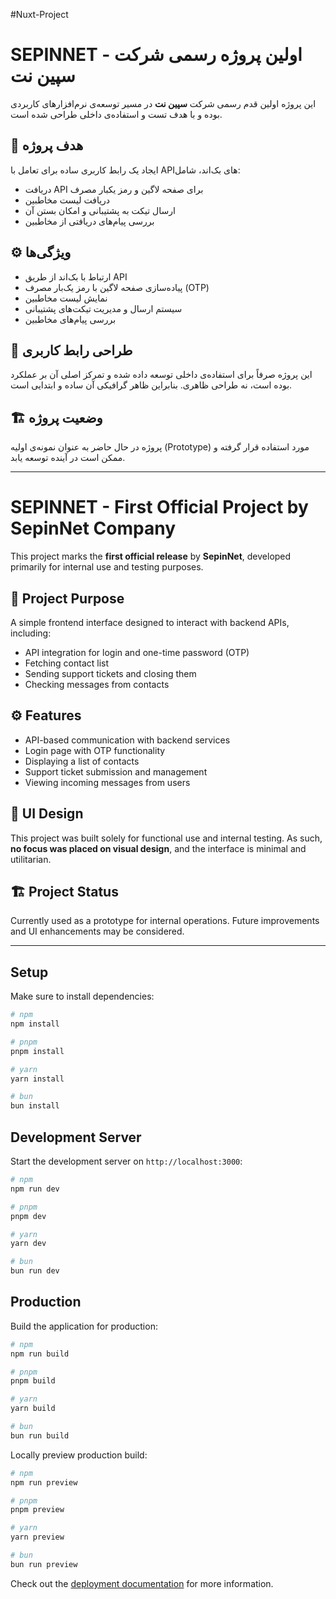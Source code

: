 #Nuxt-Project

# SEPINNET - اولین پروژه رسمی شرکت سپین نت

این پروژه اولین قدم رسمی شرکت **سپین نت** در مسیر توسعه‌ی نرم‌افزارهای کاربردی بوده و با هدف تست و استفاده‌ی داخلی طراحی شده است.

## 🎯 هدف پروژه
ایجاد یک رابط کاربری ساده برای تعامل با APIهای بک‌اند، شامل:

- دریافت API برای صفحه لاگین و رمز یکبار مصرف
- دریافت لیست مخاطبین
- ارسال تیکت به پشتیبانی و امکان بستن آن
- بررسی پیام‌های دریافتی از مخاطبین

## ⚙️ ویژگی‌ها

- ارتباط با بک‌اند از طریق API
- پیاده‌سازی صفحه لاگین با رمز یک‌بار مصرف (OTP)
- نمایش لیست مخاطبین
- سیستم ارسال و مدیریت تیکت‌های پشتیبانی
- بررسی پیام‌های مخاطبین

## 🎨 طراحی رابط کاربری
این پروژه صرفاً برای استفاده‌ی داخلی توسعه داده شده و تمرکز اصلی آن بر عملکرد بوده است، نه طراحی ظاهری. بنابراین ظاهر گرافیکی آن ساده و ابتدایی است.

## 🏗 وضعیت پروژه
پروژه در حال حاضر به عنوان نمونه‌ی اولیه (Prototype) مورد استفاده قرار گرفته و ممکن است در آینده توسعه یابد.

---
# SEPINNET - First Official Project by SepinNet Company

This project marks the **first official release** by **SepinNet**, developed primarily for internal use and testing purposes.

## 🎯 Project Purpose
A simple frontend interface designed to interact with backend APIs, including:

- API integration for login and one-time password (OTP)
- Fetching contact list
- Sending support tickets and closing them
- Checking messages from contacts

## ⚙️ Features

- API-based communication with backend services
- Login page with OTP functionality
- Displaying a list of contacts
- Support ticket submission and management
- Viewing incoming messages from users

## 🎨 UI Design
This project was built solely for functional use and internal testing. As such, **no focus was placed on visual design**, and the interface is minimal and utilitarian.

## 🏗 Project Status
Currently used as a prototype for internal operations. Future improvements and UI enhancements may be considered.

---

## Setup

Make sure to install dependencies:

```bash
# npm
npm install

# pnpm
pnpm install

# yarn
yarn install

# bun
bun install
```

## Development Server

Start the development server on `http://localhost:3000`:

```bash
# npm
npm run dev

# pnpm
pnpm dev

# yarn
yarn dev

# bun
bun run dev
```

## Production

Build the application for production:

```bash
# npm
npm run build

# pnpm
pnpm build

# yarn
yarn build

# bun
bun run build
```

Locally preview production build:

```bash
# npm
npm run preview

# pnpm
pnpm preview

# yarn
yarn preview

# bun
bun run preview
```

Check out the [deployment documentation](https://nuxt.com/docs/getting-started/deployment) for more information.
